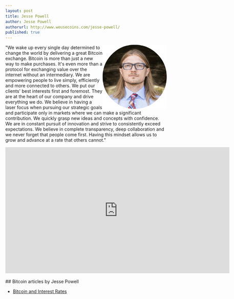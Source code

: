 ```yaml
---
layout: post
title: Jesse Powell
author: Jesse Powell
authorurl: http://www.weusecoins.com/jesse-powell/
published: true
---
```



<img src="/images/jesse-powell.png" alt="Jesse Powell" align="right">"We wake up every single day determined to change the world by delivering a great Bitcoin exchange. Bitcoin is more than just a new way to make purchases. It's even more than a protocol for exchanging value over the internet without an intermediary. We are empowering people to live simply, efficiently and more connected to others. We put our clients' best interests first and foremost. They are at the heart of our company and drive everything we do. We believe in having a laser focus when pursuing our strategic goals and participate only in markets where we can make a significant contribution. We quickly grasp new ideas and concepts with confidence. We are in constant pursuit of innovation and strive to consistently exceed expectations. We believe in complete transparency, deep collaboration and we never forget that people come first. Having this mindset allows us to grow and advance at a rate that others cannot."
<p>
<iframe width="700" height="394" src="https://www.youtube.com/embed/p4xJOPIOFiM" frameborder="0" allowfullscreen></iframe>
<p>
## Bitcoin articles by Jesse Powell
<ul>
<li><a href="">Bitcoin and Interest Rates</a></li>
</ul>